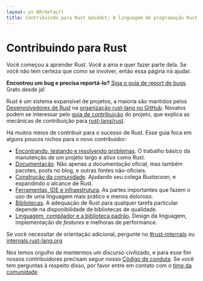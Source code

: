 ```yaml
---
layout: pt-BR/default
title: Contribuindo para Rust &middot; A linguagem de programação Rust
---
```


# Contribuindo para Rust

Você começou a aprender Rust. Você a ama e quer fazer parte dela.
Se você não tem certeza que como se involver, então essa página irá ajudar.

**Encontrou um bug e precisa reportá-lo?** [Siga o guia de report de bugs][bugs].
Grato desde já!

Rust é um sistema expansível de projetos, a maioria são mantidos pelos
[Desenvolvedores de Rust][devs] na [organização rust-lang no GitHub][rust-lang].
Novatos podem se interessar pelo [guia de contribuição][CONTRIBUTING.md] do projeto,
que explica as mecânicas de contribuição para [rust-lang/rust].

Há muitos meios de contribuir para o sucesso de Rust.
Esse guia foca em alguns poucos nichos para o novo contribuidor:

* [Encontrando, testando e resolvendo problemas](contribute-bugs.html). O trabalho
  básico da manutenção de um projeto largo e ativo como Rust.
* [Documentação](contribute-docs.html). Não apenas a
  documentação oficial, mas também pacotes, posts no blog, e outras fontes não-oficiais.
* [Construção da comunidade](contribute-community.html). Ajudando seu colega
  *Rustacean*, e expandindo o alcance de Rust.
* [Ferramentas, IDE e infraestrutura](contribute-tools.html). As partes importantes
  que fazem o uso de uma linguagem mais prático e menos doloroso.
* [Bibliotecas](contribute-libs.html). A adequação de Rust para qualquer
  tarefa particular depende na disponibilidade de bibliotecas de qualidade.
* [Linguagem, compilador e a biblioteca padrão](contribute-compiler.html).
  Design da linguagem, implementação de *features* e melhoras de performance.

Se você necessitar de orientação adicional, pergunte no [#rust-internals] ou
[internals.rust-lang.org]

Nos temos orgulho de mantermos um discurso civilizado, e para esse fim nossos
contribuidores precisam seguir nosso [Código de conduta][coc]. Se você tem perguntas
à respeito disso, por favor entre em contato com o [time da comunidade]

<!--
TODO: Write a guide to rust processes and governance to link from here
TODO: List of active initiatives
TODO: Write guide to advertising Rust projects to link from
libs / community building
-->

[#rust-internals]: https://client00.chat.mibbit.com/?server=irc.mozilla.org&channel=%23rust-internals
[CONTRIBUTING.md]: https://github.com/rust-lang/rust/blob/master/CONTRIBUTING.md
[bugs]: https://github.com/rust-lang/rust/blob/master/CONTRIBUTING.md#bug-reports
[coc]: https://www.rust-lang.org/conduct.html
[time da comunidade]: https://www.rust-lang.org/team.html#Community
[dev_proc]: community.html#rust-development
[devs]: https://github.com/rust-lang/rust/graphs/contributors
[internals.rust-lang.org]: https://internals.rust-lang.org/
[rust-lang/rust]: https://github.com/rust-lang/rust
[rust-lang]: https://github.com/rust-lang
